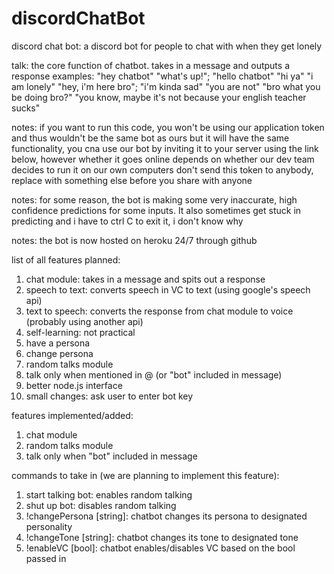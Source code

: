 # discordChatBot
discord chat bot: a discord bot for people to chat with when they get lonely

talk: the core function of chatbot. takes in a message and outputs a response
examples: "hey chatbot" "what's up!"; "hello chatbot" "hi ya"
"i am lonely" "hey, i'm here bro"; "i'm kinda sad" "you are not"
"bro what you be doing bro?" "you know, maybe it's not because your english teacher sucks"

notes: if you want to run this code, you won't be using our application token and thus wouldn't be the same bot as ours
but it will have the same functionality, you cna use our bot by inviting it to your server using the link below, however
whether it goes online depends on whether our dev team decides to run it on our own computers
don't send this token to anybody, replace with something else before you share with anyone

notes: for some reason, the bot is making some very inaccurate, high confidence predictions for some inputs.
It also sometimes get stuck in predicting and i have to ctrl C to exit it, i don't know why

notes: the bot is now hosted on heroku 24/7 through github

list of all features planned:
1. chat module: takes in a message and spits out a response
2. speech to text: converts speech in VC to text (using google's speech api)
3. text to speech: converts the response from chat module to voice (probably using another api)
4. self-learning: not practical
5. have a persona
6. change persona
7. random talks module
8. talk only when mentioned in @ (or "bot" included in message)
9. better node.js interface
10. small changes: ask user to enter bot key

features implemented/added:
1. chat module
2. random talks module
3. talk only when "bot" included in message

commands to take in (we are planning to implement this feature):

1. start talking bot: enables random talking
2. shut up bot: disables random talking
3. !changePersona [string]: chatbot changes its persona to designated personality
4. !changeTone [string]: chatbot changes its tone to designated tone
5. !enableVC [bool]: chatbot enables/disables VC based on the bool passed in